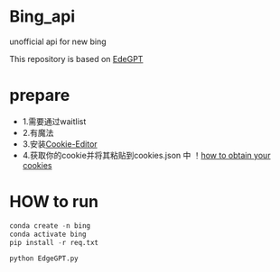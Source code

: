 # Bing_api
unofficial api for new bing

This repository is based on [EdeGPT](https://github.com/acheong08/EdgeGPT)
# prepare
- 1.需要通过waitlist
- 2.有魔法
- 3.安装[Cookie-Editor](https://microsoftedge.microsoft.com/addons/detail/cookieeditor/neaplmfkghagebokkhpjpoebhdledlfi)
- 4.获取你的cookie并将其粘贴到cookies.json 中
！[how to obtain your cookies](figs/cookie.png)
# HOW to run
```python
conda create -n bing
conda activate bing
pip install -r req.txt

python EdgeGPT.py
```
